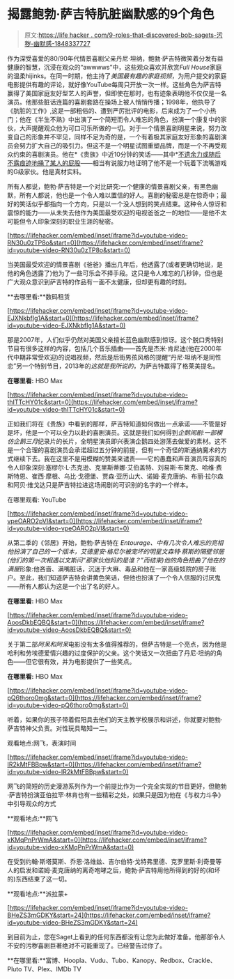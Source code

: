 # 揭露鲍勃·萨吉特肮脏幽默感的9个角色

> 原文:[https://life hacker . com/9-roles-that-discovered-bob-sagets-污秽-幽默感-1848337727](https://lifehacker.com/9-roles-that-revealed-bob-sagets-filthy-sense-of-humor-1848337727)

作为深受喜爱的80/90年代情景喜剧父亲丹尼·坦纳，鲍勃·萨吉特微笑着分发有益健康的智慧，沉浸在观众的“awwwws”中，这些观众喜欢并欣赏*Full House*家庭的温柔hijinks。在同一时期，他主持了*美国最有趣的家庭视频*，为用户提交的家庭电影提供有趣的评论，就好像YouTube每周只开放一次一样。这些角色为萨吉特赢得了美国家庭友好型艺人的声誉，但即使在那时，也有迹象表明他不仅仅是一名演员。他那些脏话连篇的喜剧套路在操场上被人悄悄传播；1998年，他执导了《肮脏的工作》,这是一部粗俗的、遭到严厉批评的电影，后来成为了一个小热门；他在《半生不熟》中出演了一个简短而令人难忘的角色，扮演一个康复中的家伙，大声提醒观众他为可口可乐所做的一切。对于一个情景喜剧明星来说，努力改变自己的形象并不罕见，同样不足为奇的是，一个有着极其家庭友好形象的喜剧演员会努力扩大自己的吸引力。但这不是一个明星试图重塑品牌，而是一个不再受观众约束的喜剧演员。他在*《贵族》中近10分钟的笑话——其中*[不遗余力或随后不露痕迹地捅了某人的屁股](https://consequence.net/2022/01/bob-saget-the-aristrocrats/)——相当有说服力地证明了他不是一个玩着下流嘴游戏的G级家伙。他是真材实料。

所有人都说，鲍勃·萨吉特是一个对比研究:一个健康的情景喜剧父亲，有黑色幽默，所有人都说，他也是一个令人难以置信的好人。喜剧的秘密总是在惊奇中；最好的笑话似乎都指向一个方向，只是以一个没人想到的笑点结束。这种令人惊讶和震惊的能力——从未失去他作为美国最受欢迎的电视爸爸之一的地位——是他不太可能但令人印象深刻的职业生涯的秘密。

 [https://lifehacker.com/embed/inset/iframe?id=youtube-video-RN30u0zTP8o&start=0](https://lifehacker.com/embed/inset/iframe?id=youtube-video-RN30u0zTP8o&start=0) 

当美国最受欢迎的情景喜剧《爸爸》播出几年后，他透露了(或者更确切地说，是他的角色透露了)他为了一些可乐会不择手段。这只是令人难忘的几秒钟，但也是广大观众意识到萨吉特的作品有一面不太健康，但却更有趣的时刻。

**去哪里看:**数码租赁

 [https://lifehacker.com/embed/inset/iframe?id=youtube-video-EJXNkbfIg1A&start=0](https://lifehacker.com/embed/inset/iframe?id=youtube-video-EJXNkbfIg1A&start=0) 

那是2007年，人们似乎仍然对美国父亲擅长蓝色幽默感到惊讶。这个脱口秀特别节目有很多这样的内容，包括几个音乐插曲——首先是杰米·肯尼迪(他在2000年代中期非常受欢迎)的说唱视频，然后是后街男孩风格的提醒“丹尼·坦纳不是同性恋”另一个特别节目，2013年的*这就是我所说的*，为萨吉特赢得了格莱美提名。

**在哪里看:** HBO Max

 [https://lifehacker.com/embed/inset/iframe?id=youtube-video-thITTcHY01c&start=0](https://lifehacker.com/embed/inset/iframe?id=youtube-video-thITTcHY01c&start=0) 

正如我们将在《贵族》中看到的那样，萨吉特知道如何做出一点承诺——不管是好是坏，他是一个可以全力以赴的喜剧演员。这就是我们如何得到*企鹅闹剧:*一部模仿*企鹅三月*纪录片的长片，全明星演员即兴表演企鹅四处游荡去做爱的素材。这不是一个合理的喜剧演员会承诺超过五分钟的前提，但有一个奇怪的斯通纳魔术的方式继续下去。我在这里不是用模糊的赞美来谴责——它的愚蠢和声音演员阵容真的令人印象深刻:塞缪尔·L·杰克逊、克里斯蒂娜·艾伯盖特、刘易斯·布莱克、哈维·费斯特恩、崔西·摩根、乌比·戈德堡、贾森·亚历山大、诺姆·麦克唐纳、布丽·拉尔森和阿贝·维戈达只是萨吉特拉进这场闹剧的可识别的名字的一个样本。

在哪里观看: YouTube

 [https://lifehacker.com/embed/inset/iframe?id=youtube-video-vpeOARO2pVI&start=0](https://lifehacker.com/embed/inset/iframe?id=youtube-video-vpeOARO2pVI&start=0) 

从第二季的《邻居》开始，鲍勃·萨吉特在 *Entourage、*中有几次令人难忘的亮相他扮演了自己的一个版本，艾德里安·格尼尔被宠坏的明星文森特·蔡斯的隔壁邻居(他们的第一次相遇以文斯问“那家伙他妈的是谁？”而结束)他的角色扭曲了他在*的满屋*形象:他吝啬、满嘴脏话，沉迷于大麻、毒品和他在一家高级妓院的房子账户。至此，我们知道萨吉特会讲黄色笑话，但他也扮演了一个令人信服的讨厌鬼——所有人都认为这是一个出了名的好人。

**在哪里看:** HBO Max

 [https://lifehacker.com/embed/inset/iframe?id=youtube-video-AoosDkbEQBQ&start=0](https://lifehacker.com/embed/inset/iframe?id=youtube-video-AoosDkbEQBQ&start=0) 

关于第二部*阿呆和阿呆*电影没有太多值得推荐的，但萨吉特是一个亮点，因为他是哈利和劳埃德爱情兴趣的过度保护的父亲。这个笑话又一次扭曲了丹尼·坦纳的角色——但它很有效，并为电影提供了一些笑点。

**在哪里看:** HBO Max

 [https://lifehacker.com/embed/inset/iframe?id=youtube-video-pQ6thoro0mg&start=0](https://lifehacker.com/embed/inset/iframe?id=youtube-video-pQ6thoro0mg&start=0) 

听着，如果你的孩子带着假阳具去他们的天主教学校展示和讲述，你就要对鲍勃·萨吉特神父负责。对性玩具略知一二。

观看地点:网飞，表演时间

 [https://lifehacker.com/embed/inset/iframe?id=youtube-video-IR2kMtFBBpw&start=0](https://lifehacker.com/embed/inset/iframe?id=youtube-video-IR2kMtFBBpw&start=0) 

网飞的简短的历史漫游系列作为一个前提比作为一个完全实现的节目更好，但鲍勃·萨吉特扮演亚伯拉罕·林肯也有一些精彩之处，如果只是因为他在《与权力斗争》中引导观众的方式

**观看地点:**网飞

 [https://lifehacker.com/embed/inset/iframe?id=youtube-video-xKMqPnPrWmA&start=0](https://lifehacker.com/embed/inset/iframe?id=youtube-video-xKMqPnPrWmA&start=0) 

在受到约翰·斯塔莫斯、乔恩·洛维兹、吉尔伯特·戈特弗里德、克罗里斯·利奇曼等人的启发和诺姆·麦克唐纳的离奇咆哮之后，鲍勃·萨吉特用他所得到的好的(和坏的)东西结束了这一切。

**观看地点:**派拉蒙+

 [https://lifehacker.com/embed/inset/iframe?id=youtube-video-BHeZS3mGDKY&start=24](https://lifehacker.com/embed/inset/iframe?id=youtube-video-BHeZS3mGDKY&start=24) 

到目前为止，您在Saget上看到的任何东西都没有让您为此做好准备。他那部令人不安的污秽喜剧巨著绝对不可能重现了。已经警告过你了。

**在哪里看:**富博、Hoopla、Vudu、Tubo、Kanopy、Redbox、Crackle、Pluto TV、Plex、IMDb TV